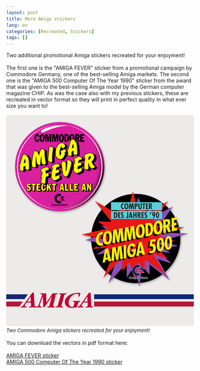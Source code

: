 ```yaml
---
layout: post
title: More Amiga stickers
lang: en
categories: [Recreated, Stickers]
tags: []
---
```


Two additional promotional Amiga stickers recreated for your enjoyment!
<br><br>
The first one is the "AMIGA FEVER" sticker from a promotional campaign by Commodore Germany, one of the best-selling Amiga markets. The second one is the "AMIGA 500 Computer Of The Year 1990" sticker from the award that was given to the best-selling Amiga model by the German computer magazine CHIP. As was the case also with my previous stickers, these are recreated in vector format so they will print in perfect quality in what ever size you want to!<br><br>
<img src="\assets\img\post_previews\More-Amiga-Stickers-Preview.jpg">
<br>
<span style="font-size:small; font-style: italic">Two Commodore Amiga stickers recreated for your enjoyment!</span>
<br><br>
You can download the vectors in pdf format here:<br><br>
 <a href="https://app.box.com/s/4oubhfvy53ac06gaz5kltkgxmsnig0in" target="_blank">AMIGA FEVER sticker</a>
 <br>
 <a href="https://app.box.com/s/v2tea7c87q6mbc5qyemsn55pysnuvtdz" target="_blank">AMIGA 500 Computer Of The Year 1990 sticker</a>